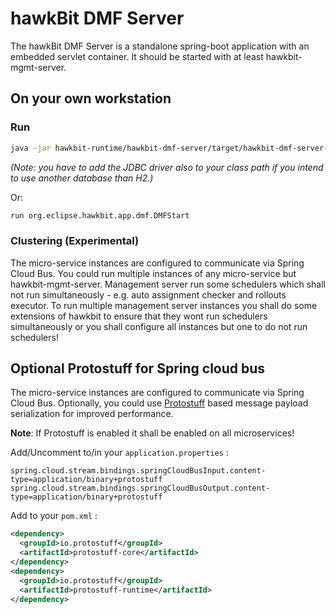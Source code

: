 # hawkBit DMF Server
The hawkBit DMF Server is a standalone spring-boot application with an embedded servlet container. It should be started
with at least hawkbit-mgmt-server.

## On your own workstation

### Run
```bash
java -jar hawkbit-runtime/hawkbit-dmf-server/target/hawkbit-dmf-server-*-SNAPSHOT.jar
```
_(Note: you have to add the JDBC driver also to your class path if you intend to use another database than H2.)_

Or:
```bash
run org.eclipse.hawkbit.app.dmf.DMFStart
```

### Clustering (Experimental)
The micro-service instances are configured to communicate via Spring Cloud Bus. You could run multiple instances of any
micro-service but hawkbit-mgmt-server. Management server run some schedulers which shall not run simultaneously - e.g.
auto assignment checker and rollouts executor. To run multiple management server instances you shall do some extensions
of hawkbit to ensure that they wont run schedulers simultaneously or you shall configure all instances but one to do not
run schedulers!

## Optional Protostuff for Spring cloud bus
The micro-service instances are configured to communicate via Spring Cloud Bus. Optionally, you could
use [Protostuff](https://github.com/protostuff/protostuff) based message payload serialization for improved performance.

**Note**: If Protostuff is enabled it shall be enabled on all microservices!

Add/Uncomment to/in your `application.properties` :
```properties
spring.cloud.stream.bindings.springCloudBusInput.content-type=application/binary+protostuff
spring.cloud.stream.bindings.springCloudBusOutput.content-type=application/binary+protostuff
```

Add to your `pom.xml` :
```xml
<dependency>
  <groupId>io.protostuff</groupId>
  <artifactId>protostuff-core</artifactId>
</dependency>
<dependency>
  <groupId>io.protostuff</groupId>
  <artifactId>protostuff-runtime</artifactId>
</dependency>
```
